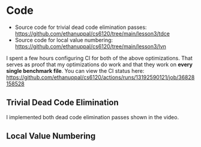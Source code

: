 # Code

- Source code for trivial dead code elimination passes: https://github.com/ethanuppal/cs6120/tree/main/lesson3/tdce
- Source code for local value numbering: https://github.com/ethanuppal/cs6120/tree/main/lesson3/lvn

I spent a few hours configuring CI for both of the above optimizations.
That serves as proof that my optimizations do work and that they work on **every
single benchmark file**. You can view the CI status here: https://github.com/ethanuppal/cs6120/actions/runs/13192590121/job/36828158528

## Trivial Dead Code Elimination

I implemented both dead code elimination passes shown in the video.

## Local Value Numbering
